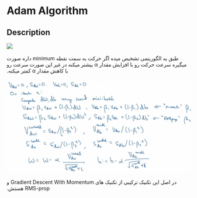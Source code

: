 # Adam Algorithm

## Description

<img src="image2.jpg" style="width:3.93565in" />

<span dir="rtl">طبق یه الگوریتمی تشخیص میده اگر حرکت به سمت نقطه minimum داره صورت میگیره سرعت حرکت رو با افزایش مقدار α بیشتر میکنه در غیر این صورت سرعت رو با کاهش مقدار α کمتر میکنه.</span>

![](adam_algorithm/image1.jpg)

<span dir="rtl">در اصل این تکنیک ترکیبی از تکنیک های Gradient Descent With Momentum و RMS-prop هستش.</span>
